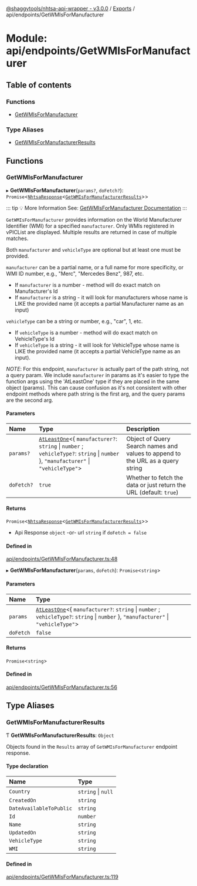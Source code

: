 [@shaggytools/nhtsa-api-wrapper - v3.0.0](../index.md) / [Exports](../modules.md) / api/endpoints/GetWMIsForManufacturer

# Module: api/endpoints/GetWMIsForManufacturer

## Table of contents

### Functions

- [GetWMIsForManufacturer](api_endpoints_GetWMIsForManufacturer.md#getwmisformanufacturer)

### Type Aliases

- [GetWMIsForManufacturerResults](api_endpoints_GetWMIsForManufacturer.md#getwmisformanufacturerresults)

## Functions

### GetWMIsForManufacturer

▸ **GetWMIsForManufacturer**(`params?`, `doFetch?`): `Promise`<[`NhtsaResponse`](api_types.md#nhtsaresponse)<[`GetWMIsForManufacturerResults`](api_endpoints_GetWMIsForManufacturer.md#getwmisformanufacturerresults)\>\>

::: tip :bulb: More Information
See: [GetWMIsForManufacturer Documentation](/api/get-wmis-for-manufacturer)
:::

`GetWMIsForManufacturer` provides information on the World Manufacturer Identifier (WMI) for a
specified `manufacturer`. Only WMIs registered in vPICList are displayed. Multiple results are
returned in case of multiple matches.

Both `manufacturer` and `vehicleType` are optional but at least one must be provided.

`manufacturer` can be a partial name, or a full name for more specificity, or WMI ID number,
 e.g., "Merc", "Mercedes Benz", 987, etc.
- If `manufacturer` is a number - method will do exact match on Manufacturer's Id
- If `manufacturer` is a string - it will look for manufacturers whose name is LIKE the provided
  name (it accepts a partial Manufacturer name as an input)

`vehicleType` can be a string or number, e.g., "car", 1, etc.
- If `vehicleType` is a number - method will do exact match on VehicleType's Id
- If `vehicleType` is a string - it will look for VehicleType whose name is LIKE the provided
  name (it accepts a partial VehicleType name as an input).

_NOTE_: For this endpoint, `manufacturer` is actually part of the path string, not a query param.
We include `manufacturer` in params as it's easier to type the function args using the
'AtLeastOne' type if they are placed in the same object (params). This can cause confusion as
it's not consistent with other endpoint methods where path string is the first arg, and the query
params are the second arg.

#### Parameters

| Name | Type | Description |
| :------ | :------ | :------ |
| `params?` | [`AtLeastOne`](utils_types.md#atleastone)<{ `manufacturer?`: `string` \| `number` ; `vehicleType?`: `string` \| `number`  }, ``"manufacturer"`` \| ``"vehicleType"``\> | Object of Query Search names and values to append to the URL as a query string |
| `doFetch?` | ``true`` | Whether to fetch the data or just return the URL (default: `true`) |

#### Returns

`Promise`<[`NhtsaResponse`](api_types.md#nhtsaresponse)<[`GetWMIsForManufacturerResults`](api_endpoints_GetWMIsForManufacturer.md#getwmisformanufacturerresults)\>\>

- Api Response
`object` -or- url `string` if `doFetch = false`

#### Defined in

[api/endpoints/GetWMIsForManufacturer.ts:48](https://github.com/ShaggyTech/nhtsa-api-wrapper/blob/main/packages/lib/src/api/endpoints/GetWMIsForManufacturer.ts#L48)

▸ **GetWMIsForManufacturer**(`params`, `doFetch`): `Promise`<`string`\>

#### Parameters

| Name | Type |
| :------ | :------ |
| `params` | [`AtLeastOne`](utils_types.md#atleastone)<{ `manufacturer?`: `string` \| `number` ; `vehicleType?`: `string` \| `number`  }, ``"manufacturer"`` \| ``"vehicleType"``\> |
| `doFetch` | ``false`` |

#### Returns

`Promise`<`string`\>

#### Defined in

[api/endpoints/GetWMIsForManufacturer.ts:56](https://github.com/ShaggyTech/nhtsa-api-wrapper/blob/main/packages/lib/src/api/endpoints/GetWMIsForManufacturer.ts#L56)

## Type Aliases

### GetWMIsForManufacturerResults

Ƭ **GetWMIsForManufacturerResults**: `Object`

Objects found in the `Results` array of `GetWMIsForManufacturer` endpoint response.

#### Type declaration

| Name | Type |
| :------ | :------ |
| `Country` | `string` \| ``null`` |
| `CreatedOn` | `string` |
| `DateAvailableToPublic` | `string` |
| `Id` | `number` |
| `Name` | `string` |
| `UpdatedOn` | `string` |
| `VehicleType` | `string` |
| `WMI` | `string` |

#### Defined in

[api/endpoints/GetWMIsForManufacturer.ts:119](https://github.com/ShaggyTech/nhtsa-api-wrapper/blob/main/packages/lib/src/api/endpoints/GetWMIsForManufacturer.ts#L119)
